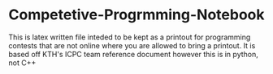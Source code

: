# Competetive-Progrmming-Notebook
This is latex written file inteded to be kept as a printout for programming contests that are not online where you are allowed to bring a printout. It is based off KTH's ICPC team reference document however this is in python, not C++
